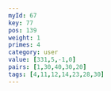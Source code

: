 ```yaml
---
myId: 67
key: 77
pos: 139
weight: 1
primes: 4
category: user
value: [331,5,-1,0]
pairs: [1,30,40,30,20]
tags: [4,11,12,14,23,28,30]
---
```

